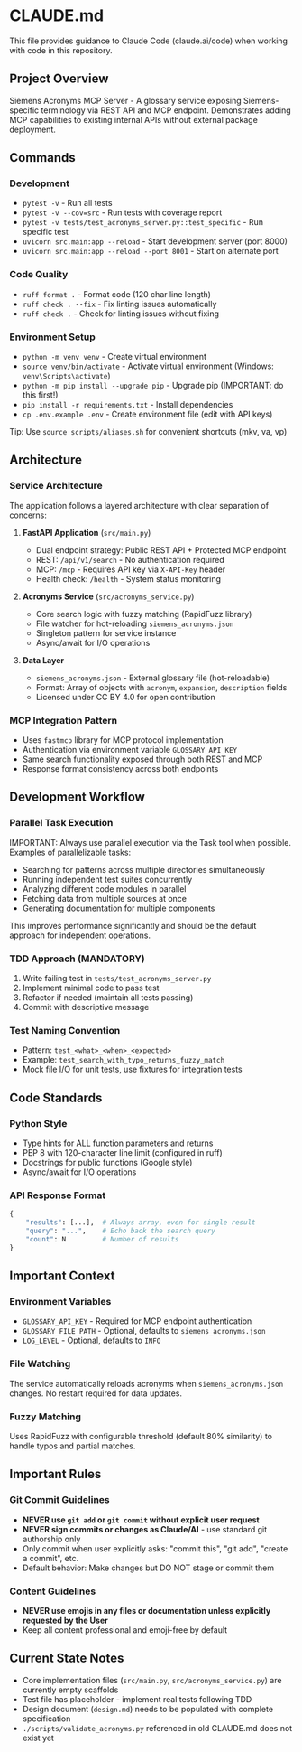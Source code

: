 # CLAUDE.md

This file provides guidance to Claude Code (claude.ai/code) when working with code in this repository.

## Project Overview

Siemens Acronyms MCP Server - A glossary service exposing Siemens-specific terminology via REST API and MCP endpoint. Demonstrates adding MCP capabilities to existing internal APIs without external package deployment.

## Commands

### Development
- `pytest -v` - Run all tests
- `pytest -v --cov=src` - Run tests with coverage report
- `pytest -v tests/test_acronyms_server.py::test_specific` - Run specific test
- `uvicorn src.main:app --reload` - Start development server (port 8000)
- `uvicorn src.main:app --reload --port 8001` - Start on alternate port

### Code Quality
- `ruff format .` - Format code (120 char line length)
- `ruff check . --fix` - Fix linting issues automatically
- `ruff check .` - Check for linting issues without fixing

### Environment Setup
- `python -m venv venv` - Create virtual environment
- `source venv/bin/activate` - Activate virtual environment (Windows: `venv\Scripts\activate`)
- `python -m pip install --upgrade pip` - Upgrade pip (IMPORTANT: do this first!)
- `pip install -r requirements.txt` - Install dependencies
- `cp .env.example .env` - Create environment file (edit with API keys)

Tip: Use `source scripts/aliases.sh` for convenient shortcuts (mkv, va, vp)

## Architecture

### Service Architecture
The application follows a layered architecture with clear separation of concerns:

1. **FastAPI Application** (`src/main.py`)
   - Dual endpoint strategy: Public REST API + Protected MCP endpoint
   - REST: `/api/v1/search` - No authentication required
   - MCP: `/mcp` - Requires API key via `X-API-Key` header
   - Health check: `/health` - System status monitoring

2. **Acronyms Service** (`src/acronyms_service.py`)
   - Core search logic with fuzzy matching (RapidFuzz library)
   - File watcher for hot-reloading `siemens_acronyms.json`
   - Singleton pattern for service instance
   - Async/await for I/O operations

3. **Data Layer**
   - `siemens_acronyms.json` - External glossary file (hot-reloadable)
   - Format: Array of objects with `acronym`, `expansion`, `description` fields
   - Licensed under CC BY 4.0 for open contribution

### MCP Integration Pattern
- Uses `fastmcp` library for MCP protocol implementation
- Authentication via environment variable `GLOSSARY_API_KEY`
- Same search functionality exposed through both REST and MCP
- Response format consistency across both endpoints

## Development Workflow

### Parallel Task Execution
IMPORTANT: Always use parallel execution via the Task tool when possible. Examples of parallelizable tasks:
- Searching for patterns across multiple directories simultaneously
- Running independent test suites concurrently
- Analyzing different code modules in parallel
- Fetching data from multiple sources at once
- Generating documentation for multiple components

This improves performance significantly and should be the default approach for independent operations.

### TDD Approach (MANDATORY)
1. Write failing test in `tests/test_acronyms_server.py`
2. Implement minimal code to pass test
3. Refactor if needed (maintain all tests passing)
4. Commit with descriptive message

### Test Naming Convention
- Pattern: `test_<what>_<when>_<expected>`
- Example: `test_search_with_typo_returns_fuzzy_match`
- Mock file I/O for unit tests, use fixtures for integration tests

## Code Standards

### Python Style
- Type hints for ALL function parameters and returns
- PEP 8 with 120-character line limit (configured in ruff)
- Docstrings for public functions (Google style)
- Async/await for I/O operations

### API Response Format
```python
{
    "results": [...],  # Always array, even for single result
    "query": "...",    # Echo back the search query
    "count": N         # Number of results
}
```

## Important Context

### Environment Variables
- `GLOSSARY_API_KEY` - Required for MCP endpoint authentication
- `GLOSSARY_FILE_PATH` - Optional, defaults to `siemens_acronyms.json`
- `LOG_LEVEL` - Optional, defaults to `INFO`

### File Watching
The service automatically reloads acronyms when `siemens_acronyms.json` changes. No restart required for data updates.

### Fuzzy Matching
Uses RapidFuzz with configurable threshold (default 80% similarity) to handle typos and partial matches.

## Important Rules

### Git Commit Guidelines
- **NEVER use `git add` or `git commit` without explicit user request**
- **NEVER sign commits or changes as Claude/AI** - use standard git authorship only
- Only commit when user explicitly asks: "commit this", "git add", "create a commit", etc.
- Default behavior: Make changes but DO NOT stage or commit them

### Content Guidelines
- **NEVER use emojis in any files or documentation unless explicitly requested by the User**
- Keep all content professional and emoji-free by default

## Current State Notes

- Core implementation files (`src/main.py`, `src/acronyms_service.py`) are currently empty scaffolds
- Test file has placeholder - implement real tests following TDD
- Design document (`design.md`) needs to be populated with complete specification
- `./scripts/validate_acronyms.py` referenced in old CLAUDE.md does not exist yet